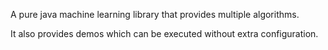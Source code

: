 A pure java machine learning library that provides multiple algorithms.

It also provides demos which can be executed without extra configuration.


